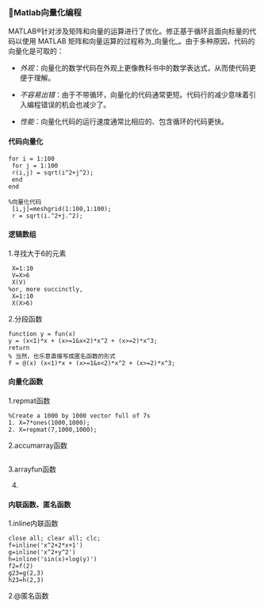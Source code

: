 ### 🏹Matlab向量化编程

MATLAB®针对涉及矩阵和向量的运算进行了优化。修正基于循环且面向标量的代码以使用 MATLAB 矩阵和向量运算的过程称为_向量化_。由于多种原因，代码的向量化是可取的：

* _外观_：向量化的数学代码在外观上更像教科书中的数学表达式，从而使代码更便于理解。

* _不容易出错_：由于不带循环，向量化的代码通常更短。代码行的减少意味着引入编程错误的机会也减少了。

* _性能_：向量化代码的运行速度通常比相应的、包含循环的代码更快。

#### 代码向量化

```
for i = 1:100
 for j = 1:100
 r(i,j) = sqrt(i^2+j^2);
 end
end

%向量化代码
 [i,j]=meshgrid(1:100,1:100);
 r = sqrt(i.^2+j.^2);
```

#### 逻辑数组

1.寻找大于6的元素

```
 X=1:10
 V=X>6
 X(V)
%or, more succinctly,
 X=1:10
 X(X>6)
```

2.分段函数

```
function y = fun(x)
y = (x<1)*x + (x>=1&x<2)*x^2 + (x>=2)*x^3;
return
% 当然，也乐意直接写成匿名函数的形式
f = @(x) (x<1)*x + (x>=1&x<2)*x^2 + (x>=2)*x^3;
```

#### 向量化函数

1.repmat函数

```
%Create a 1000 by 1000 vector full of 7s
1. X=7*ones(1000,1000);
2. X=repmat(7,1000,1000);
```

2.accumarray函数

```

```

3.arrayfun函数

4.

#### 内联函数、匿名函数

1.inline内联函数

```
close all; clear all; clc;
f=inline('x^2+2*x+1')
g=inline('x^2+y^2')
h=inline('sin(x)+log(y)')
f2=f(2)
g23=g(2,3)
h23=h(2,3)
```

2.@匿名函数

